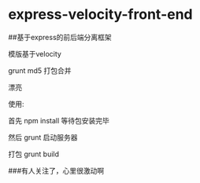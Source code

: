 # express-velocity-front-end

##基于express的前后端分离框架

模版基于velocity

grunt md5 打包合并

漂亮

使用:

首先 npm install 等待包安装完毕

然后 grunt 启动服务器

打包 grunt build

###有人关注了，心里很激动啊
